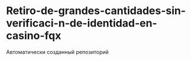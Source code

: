 # Retiro-de-grandes-cantidades-sin-verificaci-n-de-identidad-en-casino-fqx
Автоматически созданный репозиторий

